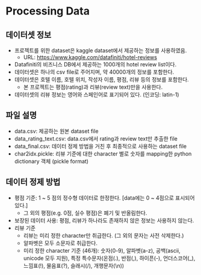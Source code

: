 # Processing Data


## 데이터셋 정보
- 프로젝트를 위한 dataset은 kaggle dataset에서 제공하는 정보를 사용하였음.
    - URL: https://www.kaggle.com/datafiniti/hotel-reviews
- Datafiniti의 비즈니스 DB에서 제공하는 1000개의 hotel review list이다.
- 데이터셋은 하나의 csv file로 주어지며, 약 40000개의 정보를 포함한다.
- 데이터셋은 호텔 이름, 호텔 위치, 작성자 이름, 평점, 리뷰 등의 정보를 포함한다.
    - 본 프로젝트는 평점(rating)과 리뷰(review text)만을 사용한다.
- 데이터셋의 리뷰 정보는 영어와 스페인어로 표기되어 있다. (인코딩: latin-1)


## 파일 설명
- data.csv: 제공하는 원본 dataset file
- data_rating_text.csv: data.csv에서 rating과 review text만 추출한 file
- data_final.csv: 데이터 정제 방법을 거친 후 최종적으로 사용하는 dataset file
- char2idx.pickle: 리뷰 기준에 대한 character 별로 숫자를 mapping한 python dictionary 객체 (pickle format)


## 데이터 정제 방법
- 평점 기준: 1 ~ 5 점의 정수형 데이터로 한정한다. [data에는 0 ~ 4점으로 표시되어 있다.]
    - 그 외의 평점(e.g. 0점, 실수 평점)은 폐기 및 반올림한다.
- 보장된 데이터 사용: 평점, 리뷰가 하나라도 존재하지 않은 정보는 사용하지 않는다.
- 리뷰 기준
    - 리뷰는 미리 정한 character만 취급한다. (그 외의 문자는 사전 삭제한다.)
    - 알파벳은 모두 소문자로 취급한다.
    - 미리 정한 character 기준 (46개): 숫자(0-9), 알파벳(a-z), 공백(ascii, unicode 모두 지원), 특정 특수문자(온점(.), 반점(,), 하이픈(-), 언더스코어(_), 느낌표(!), 물음표(?), 슬래시(/), 개행문자(\n))